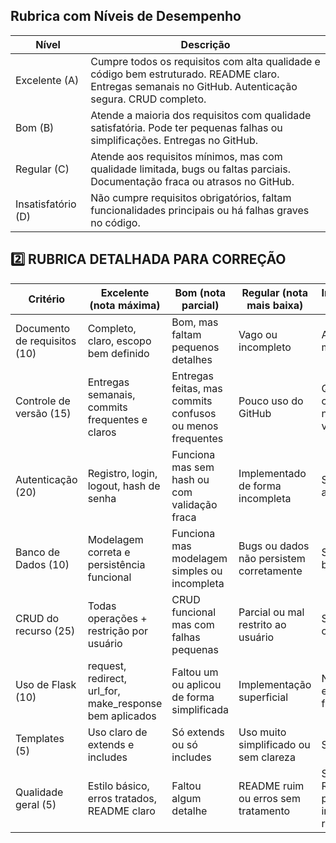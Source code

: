 ## Rubrica com Níveis de Desempenho

| Nível              | Descrição                                                                                                                                              |
| ------------------ | ------------------------------------------------------------------------------------------------------------------------------------------------------ |
| Excelente (A)      | Cumpre todos os requisitos com alta qualidade e código bem estruturado. README claro. Entregas semanais no GitHub. Autenticação segura. CRUD completo. |
| Bom (B)            | Atende a maioria dos requisitos com qualidade satisfatória. Pode ter pequenas falhas ou simplificações. Entregas no GitHub.                            |
| Regular (C)        | Atende aos requisitos mínimos, mas com qualidade limitada, bugs ou faltas parciais. Documentação fraca ou atrasos no GitHub.                           |
| Insatisfatório (D) | Não cumpre requisitos obrigatórios, faltam funcionalidades principais ou há falhas graves no código.                                                   |

## 2️⃣ RUBRICA DETALHADA PARA CORREÇÃO

| Critério                     | Excelente (nota máxima)                                   | Bom (nota parcial)                                        | Regular (nota mais baixa)                | Insatisfatório (0)                        |
| ---------------------------- | --------------------------------------------------------- | --------------------------------------------------------- | ---------------------------------------- | ----------------------------------------- |
| Documento de requisitos (10) | Completo, claro, escopo bem definido                      | Bom, mas faltam pequenos detalhes                         | Vago ou incompleto                       | Ausente ou muito ruim                     |
| Controle de versão (15)      | Entregas semanais, commits frequentes e claros            | Entregas feitas, mas commits confusos ou menos frequentes | Pouco uso do GitHub                      | Quase sem commits ou nada versionado      |
| Autenticação (20)            | Registro, login, logout, hash de senha                    | Funciona mas sem hash ou com validação fraca              | Implementado de forma incompleta         | Sem autenticação                          |
| Banco de Dados (10)          | Modelagem correta e persistência funcional                | Funciona mas modelagem simples ou incompleta              | Bugs ou dados não persistem corretamente | Sem uso do banco                          |
| CRUD do recurso (25)         | Todas operações + restrição por usuário                   | CRUD funcional mas com falhas pequenas                    | Parcial ou mal restrito ao usuário       | Sem CRUD completo                         |
| Uso de Flask (10)            | request, redirect, url\_for, make\_response bem aplicados | Faltou um ou aplicou de forma simplificada                | Implementação superficial                | Não usou essas funções                    |
| Templates (5)                | Uso claro de extends e includes                           | Só extends ou só includes                                 | Uso muito simplificado ou sem clareza    | Sem uso                                   |
| Qualidade geral (5)          | Estilo básico, erros tratados, README claro               | Faltou algum detalhe                                      | README ruim ou erros sem tratamento      | Sem README ou projeto impossível de rodar |

